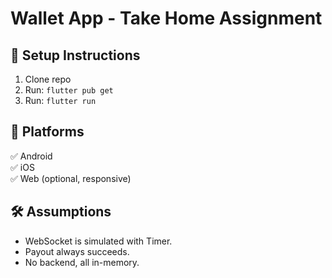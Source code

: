 # Wallet App - Take Home Assignment

## 🔧 Setup Instructions

1. Clone repo
2. Run: `flutter pub get`
3. Run: `flutter run`

## 🧪 Platforms
✅ Android  
✅ iOS  
✅ Web (optional, responsive)

## 🛠️ Assumptions
- WebSocket is simulated with Timer.
- Payout always succeeds.
- No backend, all in-memory.
